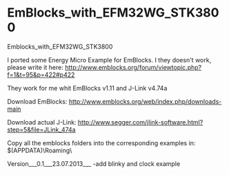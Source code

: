 EmBlocks_with_EFM32WG_STK3800
=============================

Emblocks_with_EFM32WG_STK3800

I ported some Energy Micro Example for EmBlocks.
I they doesn't work, please write it here:
http://www.emblocks.org/forum/viewtopic.php?f=1&t=95&p=422#p422

They work for me whit EmBlocks v1.11 and J-Link v4.74a

Download EmBlocks: 
http://www.emblocks.org/web/index.php/downloads-main

Download actual J-Link: 
http://www.segger.com/jlink-software.html?step=5&file=JLink_474a

Copy all the emblocks folders into the corresponding examples in:
$(APPDATA)\Roaming\

Version___0.1___23.07.2013___
-add blinky and clock example